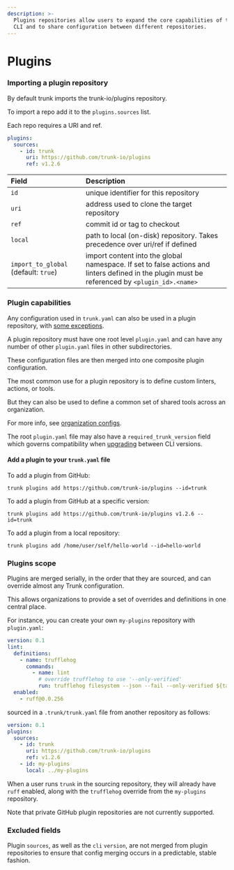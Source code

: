 ```yaml
---
description: >-
  Plugins repositories allow users to expand the core capabilities of the Trunk
  CLI and to share configuration between different repositories.
---
```


# Plugins

### Importing a plugin repository

By default trunk imports the trunk-io/plugins repository.

To import a repo add it to the `plugins.sources` list.

Each repo requires a URI and ref.

```yaml
plugins:
  sources:
    - id: trunk
      uri: https://github.com/trunk-io/plugins
      ref: v1.2.6
```

| Field                                | Description                                                                                                                                    |
| :----------------------------------- | :--------------------------------------------------------------------------------------------------------------------------------------------- |
| `id`                                 | unique identifier for this repository                                                                                                          |
| `uri`                                | address used to clone the target repository                                                                                                    |
| `ref`                                | commit id or tag to checkout                                                                                                                   |
| `local`                              | path to local (on-disk) repository. Takes precedence over uri/ref if defined                                                                   |
| `import_to_global` (default: `true`) | import content into the global namespace. If set to false actions and linters defined in the plugin must be referenced by `<plugin_id>.<name>` |

### Plugin capabilities

Any configuration used in `trunk.yaml` can also be used in a plugin repository, with [some exceptions](#excluded-fields).

A plugin repository must have one root level `plugin.yaml` and can have any number of other `plugin.yaml` files in other subdirectories.

These configuration files are then merged into one composite plugin configuration.

The most common use for a plugin repository is to define custom linters, actions, or tools.

But they can also be used to define a common set of shared tools across an organization.

For more info, see [organization configs](https://docs.trunk.io/check/advanced-setup/plugins/external-repositories).

The root `plugin.yaml` file may also have a `required_trunk_version` field which governs compatibility when [upgrading](https://docs.trunk.io/check/advanced-setup/cli/upgrade) between CLI versions.

#### Add a plugin to your `trunk.yaml` file

To add a plugin from GitHub:

```shell
trunk plugins add https://github.com/trunk-io/plugins --id=trunk
```

To add a plugin from GitHub at a specific version:

```shell
trunk plugins add https://github.com/trunk-io/plugins v1.2.6 --id=trunk
```

To add a plugin from a local repository:

```shell
trunk plugins add /home/user/self/hello-world --id=hello-world
```

### Plugins scope

Plugins are merged serially, in the order that they are sourced, and can override almost any Trunk configuration.

This allows organizations to provide a set of overrides and definitions in one central place.

For instance, you can create your own `my-plugins` repository with `plugin.yaml`:

```yaml
version: 0.1
lint:
  definitions:
    - name: trufflehog
      commands:
        - name: lint
          # override trufflehog to use '--only-verified'
          run: trufflehog filesystem --json --fail --only-verified ${target}
  enabled:
    - ruff@0.0.256
```

sourced in a `.trunk/trunk.yaml` file from another repository as follows:

```yaml
version: 0.1
plugins:
  sources:
    - id: trunk
      uri: https://github.com/trunk-io/plugins
      ref: v1.2.6
    - id: my-plugins
      local: ../my-plugins
```

When a user runs `trunk` in the sourcing repository, they will already have `ruff` enabled, along with the `trufflehog` override from the `my-plugins` repository.

Note that private GitHub plugin repositories are not currently supported.

### Excluded fields

Plugin `sources`, as well as the `cli` `version`, are not merged from plugin repositories to ensure that config merging occurs in a predictable, stable fashion.
